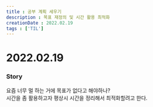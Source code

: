 ```yaml
---
title : 공부 계획 세우기
description : 목표 재정의 및 시간 활용 최적화
creationDate : 2022.02.19
tags : ['TIL']
---
```


# 2022.02.19

### Story
요즘 너무 멀 하는 거에 목표가 없다고 해야하나?      
시간을 좀 활용하고자 평상시 시간을 정리해서 최적화할려고 한다.
